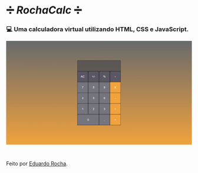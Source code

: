 # ➗ **_RochaCalc_** ➗

### 💻 Uma calculadora virtual utilizando HTML, CSS e JavaScript. 

[![Screenshot](/img/calculator-er.netlify.app.png)](https://calculator-er.netlify.app)

#

Feito por [Eduardo Rocha](https://github.com/oedurocha).
